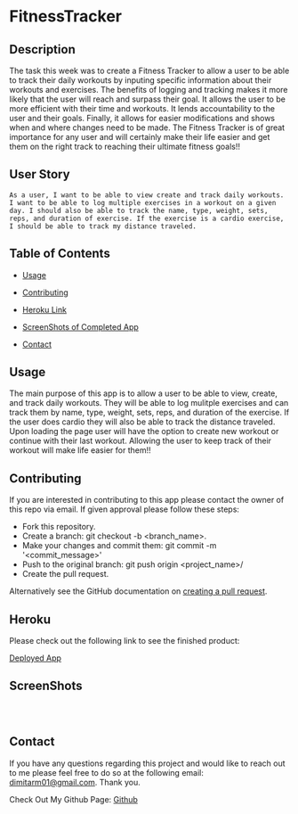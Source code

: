 # FitnessTracker

## Description

The task this week was to create a Fitness Tracker to allow a user to be able to track their daily workouts by inputing specific information about their workouts and exercises. The benefits of logging and tracking
makes it more likely that the user will reach and surpass their goal. It allows the user to be more efficient with their time and workouts. It lends accountability to the user and their goals. Finally, it allows for easier modifications and shows when and where changes need to be made. The Fitness Tracker is of great importance for any user and will certainly make their life easier and get them on the right track to reaching their ultimate fitness goals!!

## User Story

```
As a user, I want to be able to view create and track daily workouts. I want to be able to log multiple exercises in a workout on a given day. I should also be able to track the name, type, weight, sets, reps, and duration of exercise. If the exercise is a cardio exercise, I should be able to track my distance traveled.
```

## Table of Contents

* [Usage](#usage)

* [Contributing](#Contributing)

* [Heroku Link](#heroku)

* [ScreenShots of Completed App](#screenshots)

* [Contact](#contact)

## Usage

The main purpose of this app is to allow a user to be able to view, create, and track daily workouts. They will be able to log mulitple exercises and can track them by name, type, weight, sets, reps, and duration of the exercise. If the user does cardio they will also be able to track the distance traveled. Upon loading the page user will have the option to create new workout or continue with their last workout. Allowing the user to keep track of their workout will make life easier for them!!

## Contributing

If you are interested in contributing to this app please contact the owner of this repo via email. If given approval please follow these steps:

* Fork this repository.
* Create a branch: git checkout -b <branch_name>.
* Make your changes and commit them: git commit -m '<commit_message>'
* Push to the original branch: git push origin <project_name>/<location>
* Create the pull request.

Alternatively see the GitHub documentation on [creating a pull request](https://docs.github.com/en/free-pro-team@latest/github/collaborating-with-issues-and-pull-requests/creating-a-pull-request).

## Heroku

Please check out the following link to see the finished product:

[Deployed App]()

## ScreenShots

![]()

![]()

![]()

## Contact
If you have any questions regarding this project and would like to reach out to me please feel free to do so at the following email: dimitarm01@gmail.com. Thank you.

Check Out My Github Page:
[Github](https://github.com/dspark8916)